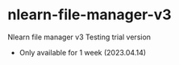 # nlearn-file-manager-v3
Nlearn file manager v3 Testing trial version
- Only available for 1 week (2023.04.14)
